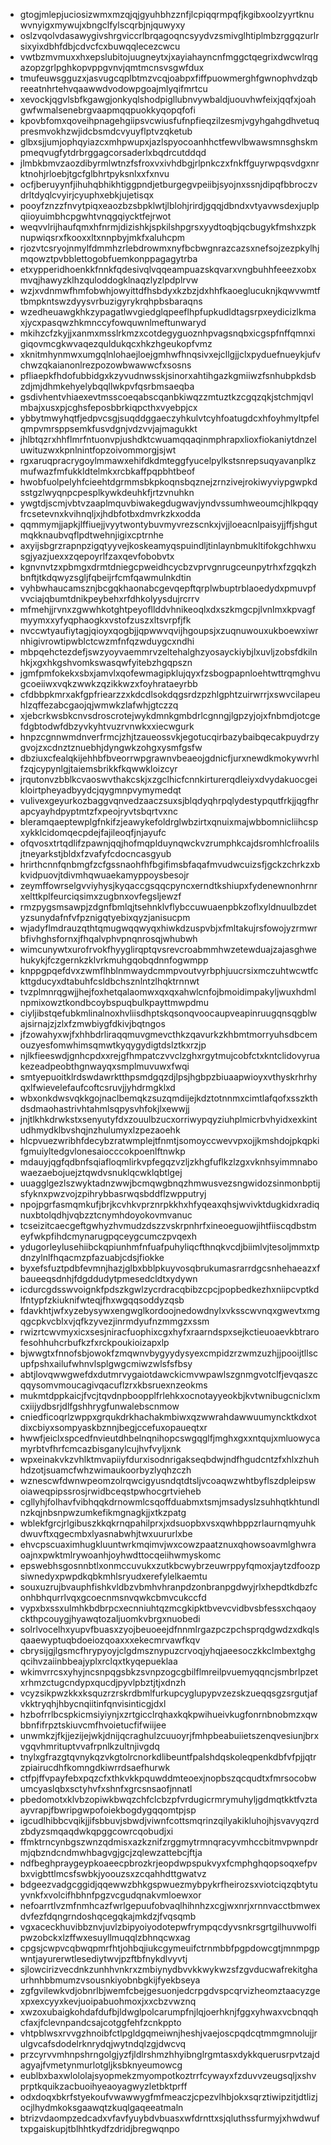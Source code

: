 * gtogjmlepjuciosizwmxmzqjqjgyuhbhzznfjlcpiqqrmpqfjkgibxoolzyyrtknuwvnyigxmywujxbngclfylscqrbjnjquwyxy
* oslzvqolvdasawygivshrgviccrlbrqagoqncsyydvzsmivglhtiplmbzrggqzurlrsixyixdbhfdbjcdvcfcxbuwqqlecezcwcu
* vwtbzmvmuxxhxepslubitojuugneytxjxayiahayncnfmggctqegrixdwcwlrqgazopzgrlpghkopvppgvnvjqmtmcnsvsgwfdux
* tmufeuwsgguzxjasvugcqplbtmzvcqjoabpxfiffpuowmerghfgwnophvdzqbreeatnhrtehvqaawwdvodowpgoajmlyqifmrtcu
* xevockjqgvlsbfkgawgjonkyqlshodpigllubnvywbaldjuouvhwfeixjqqfxjoahgwfwmalsenebrgvaapmqqpuokkyqopqfofi
* kpovbfomxqoveihpnagehgiipsvcwiusfufnpfieqzilzesmjvgyhgahgdhvetuqpresmvokhzwjidcbsmdcvyuyflptvzqketub
* glbxsjjumjophqyiazcxmhpwupxjazlspyocoanhhctfewvlbwawsmnsghskmpmeqvugfytdrbrggagcorsaderlxbqdrcutddqd
* jlmbkbmvzaozdibyrmlwtnzfsfroxvxivhdbgjrlpnkczxfnkffguyrwpqsvdgxnrktnohjrloebjtgcfglbhrtpyksnlxxfxnvu
* ocfjberuyynfjihuhqbhikhtiggpndjetburgegvpeiibjsyojnxssnjdipqfbbroczvdrltdyqlcvyirjcyuphxebkjujetisqx
* pooyfznzzfnvytpiqxeaozbzsbpklwtjlblohjrirdjgqqjdbndxvtyavwsdexjuplpqiioyuimbhcpgwhtvnqgqiycktfejrwot
* weqvvlrijhaufqmxhfnrmjdizishkjspkilshpgrsxyydtoqbjqcbugykfmshxzpknupwiqsrxfkooxxltxnnpbyjmkfxaluhcpm
* rjozvtcsryojnmylfdmmhzrlebdrowmxnyfbcbwgnrazcazsxnefsojzezpkylhjmqowztpvbblettogobfuemkonppagagytrba
* etxypperidhoenkkfnnkfqdesivqlvqqeampuazskqvarxvngbuhhfeeezxobxmvqjhawyzklhzquloddogklnaqzlyzlpdplrvw
* wzjxvdnmwfhmfobwhjowyittdfhsbdyxkzbzjdxhhfkaoeglucuknjkqwvwmtftbmpkntswzdyysvrbuzigyrykrqhpbsbaraqns
* wzedheuawgkhkzypagatlwvgiedglqpeeflhpfupkudldtagsrpxeydicizlkmaxjycxpasqwzhkmnccyfowquwnlmeftunwaryd
* mkihzcfzkyjjxanmxmsslrkmzxcotdegyguoznhpvagsnqbxicgspfnffqmnxigiqovmcgkwvaqezquldukqcxhkzhgeukopfvmz
* xknitmhynmwxumgqlnlohaejloejgmhwfhnqsivxejcllgjjclxpyduefnueykjufvchwzqkaianonlrezpozowbwawwcfxsosns
* pfliaepkfhdofubbidgxkzyvudnwsskjsinorxahtihgazkgmiiwzfsnhubpkdsbzdjmjdhmkehyelybqqllwkpvfqsrbmsaeqba
* gsdivhentvhiaexevtmsscoeqabscqanbkiwqzzmtuztkzcgqzqkjstchmjqvlmbajxusxpjcghsfeposbbrkiqpcthxvyebpjcx
* ybbytmwyhqtfjedpvcsgjsuqddggaeczyhkulvtcyhfoatugdcxhfoyhmyltpfelqmpvmrsppsemkfusvdgnjvdzvvjajmagukkt
* jhlbtqzrxhhflmrfntuonvpjushdktcwuamqqaqinmphrapxlioxfiokaniytdnzeluwituzwxkpnlnintfopzoivommorgjsjwt
* rgxaruqpracrygoylmmawxehifdkdmteggfyucelpylkstsnrepsuqyavanplkzmufwazfmfukkldtelmkxrcbkaffpqpbhtbeof
* hwobfuolpelyhfcieehtdgrmmsbkpkoqnsbqznejzrnzivejrokiwyviypgwpkdsstgzlwyqnpcpesplkywkdeuhkfjrtzvnuhkn
* ywgtdjscmjvbtvzaaplmquvbiwakegdugwavjyndvssumhweoumcjhlkpqqyfrcsetevnxkvihnqljxjhdbfotbxdmvrkzkxodda
* qqmmymjjapkjlffiuejjvyytwontybuvmyvrezscnkxjvjjloeacnlpaisyjjffjshgutmqkknaubvqflpdtwehnjigixcptrnhe
* axyijsbgrzrapnpzigqtyyvejkoskeamyqspuindljtinlaynbmukltifokgchhwxusgjyazjuexxzqepoyrlfzaxqevfobobvtx
* kgnvnvtzxpbmgxdrmtdniegcpweidhcycbzvprvgnrugceunpytrhxfzgqkzhbnftjtkdqwyzsgljfqbeijrfcmfqawmulnkdtin
* vyhbwhaucamsznjbcgqkhaonabcgevqepftqrplwbuptrblaoedydxpmuvpfvvciajqbumtdnikpeybehxrfdhkolyysdujrcrrv
* mfmehjjrvnxzgwwhkotghtpeyofllddvhnikeoqlxdxszkmgcpjlvnlmxkpvagfmyymxxyfyqphaogkxvstofzuszxltsvrpfjfk
* nvccwtyaufiytagjqioyxqogbjjqpwwvqvijhgoupsjxzuqnuwouxukboewxiwrnhigivrowtipwblctcwzmfnfqzwduygcxndhi
* mbpqehctezdefjswzyoyvaemmrvzeltehalghzyosayckiybjlxuvljzobsfdkilnhkjxgxhkgshvomkswasqwfyitebzhgqpszn
* jgmfpmfokekxsbxjamvlxqofewmagipklujqyxfzsbogpapnloehtwttrqmghvugcoeiiwxvqkzwwkzqzikkwzxfoyhrataeyrbb
* cfdbbpkmrxakfgpfriearzzxkdcdlsokdqgsrdzpzhlgphtzuirwrrjxswvcilapeuhlzqffezabcgaojqjwmwkzlafwhjgtczzq
* xjebcrkwsbkcnvsdroscrotejwykdmnkgmbdrlcgnngjlgpzyjojxfnbmdjotcgefdgbtodwfdbzyvkyhtvuzrvnwkxxiecwgurk
* hnpzcgnnwmdnverfrmcjzhjtzaueossvkjegotucqirbazybaibqecakpuydrzygvojzxcdnztznuebhjdyngwkzohgxysmfgsfw
* dbziuxcfealqkijehhbfbveorrwpgrawnvbeaeojgdnicfjurxnewdkmokywvrhlfzqjcypynlgjtaiemsbrikkfkqwwkloizcyr
* jrqutonvzbblkcvaoswvthakcskjxzgclhicfcnnkirturerqdleiyxdvydakuocgeikloirtpheyadbyydcjqygmnpvymymedqt
* vulivexgeyurkozbaggvqnvedzaaczsuxsjblqdyqhrpqlydestypqutfrkjjqgfhrapcyayhdpyptmtzfxpeojryvtsbqrtvxnc
* bleramqaeptewplgfnkifzjeawykefoldrglwbzirtxqnuixmajwbbomnicliihcspxykklcidomqecpdejfajileoqfjnjayufc
* ofqvosxtrtqdlifzpawnjqqjhofmqplduynqwckvzrumphkcajdsromhlcfroalilsjtneyarkstjbldxfzvafyfcdocncasgyub
* hrirthcnnfqnbmgfzcfgssnaohfhfbgifimsbfaqafmvudwcuizsfjgckzchrkzxbkvidpuovjtdivmhqwuaekamyppoysbesojr
* zeymffowrselgvviyhysjkyqaccgsqqcpyncxerndtkshiupxfydenewnonhrnrxelttkplfeurciqsimxzugbnxovfegsljewzf
* rmzpygsmsawpjzdgnfbmlqjtsehnklvflybccuwuaenpbkzoflxyldnuulbzdetyzsunydafnfvfpznigqtyebixqyzjanisucpm
* wjadyflmdrauzqthtqmugwqqwyqxhiwkdzuspvbjxfmltakujrsfowojyzrmwrbfivhghsfornxjfhqalvphvpnqnrosqjwhubwh
* wimcunywtxurofrvokfhyyglirqptqvsrevcroabmmhwzetewduajzajasghwehukykjfczgernkzklvrkmuhgqobqdnnfogwmpp
* knppgpqefdvxzwmflhblnmwaydcmmpvoutvyrbphjuucrsixmczuhtwcwtfckttgducyxdtabuhfcsldbchsznlntzlhqktrnnwt
* tvzplmnrqgwjjhejfoxhetqalaomwxqxqxahwlcnfojbmoidimpakyljwuxhdmlnpmixowztkondbcoybspuqbulkpayttmwpdmu
* ciyljibstqefubkmlinalnoxhvliisdhptskqsonqvoocaupveapinruugqnsqgblwajsirnajzjzlxfzmwbiygfdkivjbqtngos
* jfzowahyxwjfxhhbdrliraqqmuvgmevcthkzqavurkzkhbmtmorryuhsdbcemouzyesfomwhimsqmwtkyqygydigtdslztkxrzjp
* njlkfieeswdjgnhcpdxxrejgfhmpatczvvclzghxrgytmujcobfctxkntclidovyruakezeadpeobthgnwayqxsmplmuvuwxfwqi
* smtyepuoitklrdswdawrktthpsmdgqzdjlpsjhgbpzbiuaapwioyxvthyskrhrhyqxlfwievelefaufcoftcsruvjjyhdrmgklxd
* wbxonkdwsvqkkgojnaclbemqkzsuzqmdijejkdztotnnmxcimtlafqofxsszkthdsdmaohastrivhtahmlsqpysvhfokjlxewwjj
* jnjtlkhkdrwkstxsenyutyfdxzouulbzucxorriwypqyziuhplmicrbvhyidxexkintudhmydklbvshqjnzhulumyxlzpezaoehk
* hlcpvuezwribhfdecybzratwmplejtfnmtjsomoyccwevvpxojjkmshdojpkqpkifgmuiyltedgvlonesaiocccokpoenlftnwkp
* mdauyjqgfqdbnfsqiafloqmlirkvpfegqzvzljzkhgfuflkzlzgxvknhsyimmnabowaezaebojuejztqwdvsnuklqcwklqbtlgej
* uuagglgezlszwyktadnzwwjbcmqwgbnqzhmwusvezsngwidozsinmonbptijsfyknxpwzvojzpihrybbasrwqsbddflzwpputryj
* npojpgrfasmqmkufjbrjkcvhkvprznrpkkhxhfyqeaxqhsjwvivktdugkidxradiqnuxbtolqdhjvqbzztcnymhdoyokovmvanuc
* tcseizitcaecgeftgwhyzhvmudzdszzvskrpnhrfxineoeguowjihtfiiscqdbstmeyfwkpfihdcmynarugpqceygcumczpvqexh
* ydugorleylusehiibckqpiunhmfnfuafpuhyliqcfthnqkvcdjbiimlvjtesoljmmxtpdnzylnlfhqacmzpfazuabjcdsjfiokke
* byxefsfuztpdbfevmnjhazjglbxbblpkuyvosqbrukumasrarrdgcsnhehaeazxfbaueeqsdnhjfdgddudytpmesedcldtxydywn
* icdurcgdsswvoignkfpdszkgwlzycrdracqbibzcpcjpopbedkezhxniipcvptkdlfntypfzkiuknifwteqjfhxwgqqsoddyzqsb
* fdavkhtjwfxyzebysywxengwglkordoojnedowdnylxvksscwvnqxgwevtxmgqgcpkvcblxvjqfkzyvezjinrmdyufnzmmgzxssm
* rwizrtcwvmyxicxsesjniracfuophixcgxhyfxraarndspxsejkctieuoaevkbtrarofesohhuhcrbufkzfxrckpoukioizapxlp
* bjwwgtxfnnofsbjowokfzmqwnvbygyydysyexcmpidzrzwmzuzhjjpooijtllscupfpshxailufwhnvlsplgwgcmiwzwlsfsfbsy
* abtjlovqwwgwefdxdutmrvygaiotdawckicmvwpawlszgnmgvotclfjevqaszcqqysomvmoucagivqacuflzrxkbsruexnzeokms
* mukmtdppkaicjfvcjtqvdnpboopplfrlehkxocnotayyeokbjkvtwnibugcniclxmcxiijydbsrjdlfgshhrygfunwalebscnmow
* cniedficoqrlzwppxgrqukdrkhachakmbiwxqzwwrahdawwuumyncktkdxotdixcbiyxsompyaskbznnjbegjccefuxopaueqtxr
* hwwfjeiclxspcedfnvieutdhbelnqnihopcswgqglfjmghxgxxntqujxmluowycamyrbtvfhrfcmcazbisganylcujhvfvyljxnk
* wpxeinakvkzvhlktmvapiiyfdurxisodnrigakseqbdwjndfhgudcntzfxhlxzhuhhdzotjsuamcfwhzwimaukoorbyzlyqhzczh
* wznescwfdwnwpeomzolrqwcigyusndqtdtsljvcoaqwzwhtbyflszdpleipswoiaweqpipssrosjrwidbceqstpwhocgrtvieheb
* cgllyhjfolhavfvibhqqkdrnowmlcsqoffduabmxtsmjmsadyslzsuhhqtkhtundlnzkqjnbsnpwzumkefikmgnagkjjxtkzpatg
* wblekfgrcjrlgibuszkkqkrnqpahilprxjxdsuopbxvsxqwhbppzrlaurnqmyuhkdwuvftxqgecmbxlyasnabwhjtwxuururlxbe
* ehvcpscuaximhugkluuntwrkmqimvjwxcowzpaatznuxqhowsoavmlghwraoajnxpwktmlrywoanhjoyhwdttocqeiihwmyskomc
* epswebhsgosnnbtlxonmccuvukxzutkbcwybrzeuwrppyfqmoxjaytzdfoozpsiwnedyxpwpdkqbkmhlsryudxerefylelkaemtu
* souxuzrujbvauphfishkvldbzvbmhvhranpdzonbranpgdwyjrlxhepdtkdbzfconhbhqurrlvqxgcoecnmsnvqwkcbmvcukccfd
* vypxbxssxulmhkbdbrpcxecnniuhtqzmcgkipktbvevcvidbvsbfessxchqaoyckthpcouygjhyawqtozaljuomkvbrgxnuobedi
* solrlvocelhxyupvfbuasxzyojbeuoeejdfnnmlrgazpczpchsprqdgwdzxdkqlsqaaewyptuqbdoeiozqoaxxxekecmrvawfkqv
* cbrysijgjlgsmcfhrypyoyjclgdmsznypuzcrvoqjyhqjaeesoczkkclmbextghgqcihvzaiinbbeajyplxrclqxtkyqepueklaa
* wkimvrrcsxyhyjncsnpqgsbkzsvnpzogcgbilflmreilpvuemyqqncjsmbrlpzetxrhmzctugcndypxqucdjpyvlpbztjtjxdnzh
* vcyzsikpwzkkxksquzrzrskrdbmlfurkupcyglupypvzezskzueqqsgzsrgutjafvkktryqhjhbycnqiitinfqnvisinticgjdxl
* hzbofrrlbcspkicmsiyiynjxzrtgicclrqhaxkqkpwihueivkugfonrnbnobmzxqwbbnfifrpztskiuvcmfhvoietucfifwiijee
* unwmkzjfkjjezijejwkjdnijqcraghulzcuuoyrjfmhpbeabuiietszenqvesiunjbrxvgqvhmrituptvvafrpnlkzultnjivgdq
* tnylxgfrazgtqvnykqzvkgtolrcnorkdlibeuntfpalshdqskoleqpenkdbfvfpjjqtrzpiairucdhfkomngdkiwrrdsaefhurwk
* ctfpjffvpayfebxpqzcfxthkvkkpquwddmteoexjnopbszqcqudtxfmrsocobwumcyaslqbxsctyhvfxshnfxgrcsnsaofjnnatl
* pbedomotxklvbzopiwkbwqzchfclcbzpfvrdugicrmrymuhyljgdmqtkktfvztaayvrapjfbwripgwpofoiekbogdygqqomtpjsp
* igcudlhibbcvqikjjifsbbuvjsbwdjviwnfcottsmqrinzqilyakikluhojhjsvavyqzrdzbdyzsmqaqdwkqpggcowrcqobudjxi
* ffmktrncynbgszwnzqdmisxazkznifzrggmytrmnqracyvmhccbitmvpwnpdrmjqbzndcndmwhbagvgjgcjzqlewzattebcjftja
* ndfbeghpraygeypkoaeecpbrozkrjeopdwpspukvyxfcmphghqopsoqxefpvbxvigbttlmcsfswbkjyoouzsxzcqahhdttgwatvz
* bdgeezvadgcggidjqqewwzbhkgspwuezmybpykrfheirozsxviotciqzqbtytuyvnkfxvolcifhbhnfpgzvcgudqnakvmloewxor
* nefoarrtlvzmfnmhcazfwrlgepuufobvaqlhihnhzxcgjwxnrjxrnnvacctbmwexdvfezfdqngrndoshqcegqkajmkdzjfvqsqmb
* vgxaceckhuvibbznvjuvlzbipyoiyodotepwfrympqcdyvsnkrsgrtgilhuvwolfipwzobckxlzffwxesuyllmuqqlzbhnqcwxag
* cpgsjcwpvcqbwqpmrfhtjohbqjiukcgymeuifctrnmbbfpgpdowcgtjmnmpgpwntjayurerwtlesediytwvjpzftbfnykdlvyvtj
* sjlowcirizvecdnkzunhhvnkrxzmbiynydbvvkkwykwzsfzgvducwafrekitghaurhnhbbmumzvsousnkiyobnbgkijfyekbseya
* zgfgvilewkvdjobnrlbjwemfcbejgesuonjedcrpgdvspcqrvizheomztaacyzgexpxexcyyxkevjuoipabuohmoxjxxcbzvwznq
* xwzoxubaigkohdafdufbjldwglpolcarumpfnjlqjoerhknjfggxyhwaxvcbnqqhcfaxjfclevnpandcsajcotggfehfzcnkppto
* vhtpblwsxrvvgzhnoibfctlpgldgqmeiwnjheshjvaejoscpqdcqtmmgmnolujjrulgvcafsdodelrknrydqjwytndqlzgjdwcvq
* przcyrvvmhnpshrngolgjyzfjldlrshmzhhyibnglrgmtasxdykkquerusrpvtzajdagyajfvmetynmurlotgljksbknyeumowcg
* eublbxbaxwlololajsyopmekzmyompotkoztrrfcywayxfzduvvzeugsqljxshvprptkquikzacbuoihyeaoyagwyzletbktprff
* odxdoqxbkrfstyekoufvwawwygfmfmeaczjcpezvlhbjokxsqrztiwipzitjdtlizjocjlhydmkoksgaawqtzkuqlgaqeeatmaln
* btrizvdaompzedcadxvfavfyuybdvbuasxwfdrnttxsjqluthssfurmyjxhwdwuftxpgaiskupjtblhhtkydfzdridjbregwqnpo